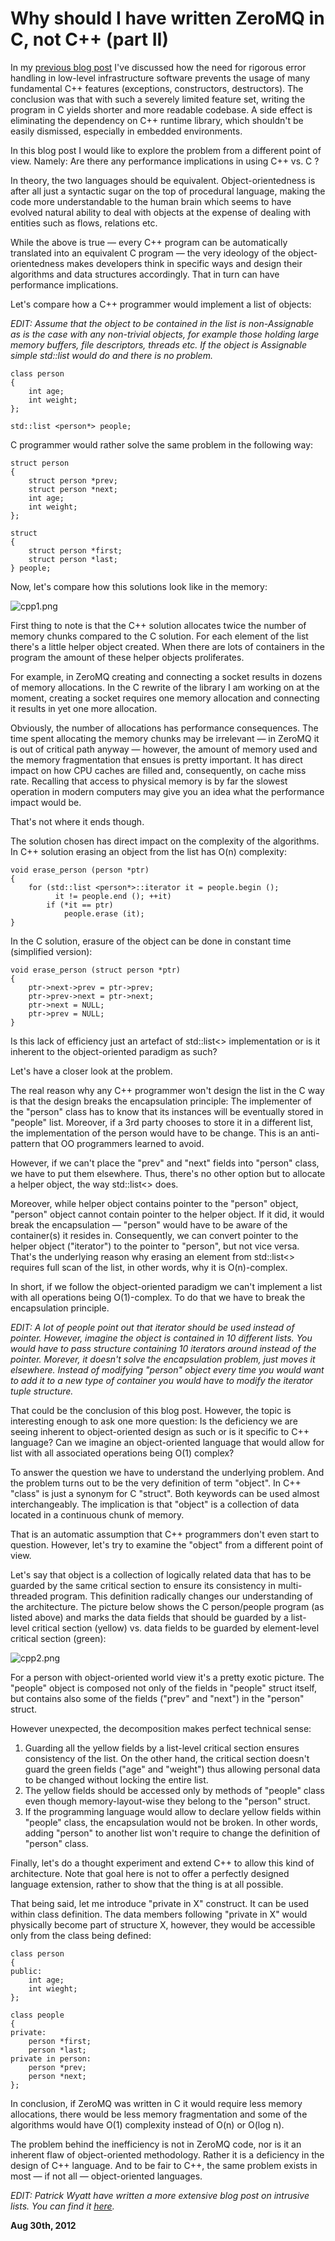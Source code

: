 # Why should I have written ZeroMQ in C, not C++ (part II)



In my [previous blog post](/blog:4) I've discussed how the need for rigorous error handling in low-level infrastructure software prevents the usage of many fundamental C++ features (exceptions, constructors, destructors). The conclusion was that with such a severely limited feature set, writing the program in C yields shorter and more readable codebase. A side effect is eliminating the dependency on C++ runtime library, which shouldn't be easily dismissed, especially in embedded environments.

In this blog post I would like to explore the problem from a different point of view. Namely: Are there any performance implications in using C++ vs. C ?

In theory, the two languages should be equivalent. Object-orientedness is after all just a syntactic sugar on the top of procedural language, making the code more understandable to the human brain which seems to have evolved natural ability to deal with objects at the expense of dealing with entities such as flows, relations etc.

While the above is true — every C++ program can be automatically translated into an equivalent C program — the very ideology of the object-orientedness makes developers think in specific ways and design their algorithms and data structures accordingly. That in turn can have performance implications.

Let's compare how a C++ programmer would implement a list of objects:

_EDIT: Assume that the object to be contained in the list is non-Assignable as is the case with any non-trivial objects, for example those holding large memory buffers, file descriptors, threads etc. If the object is Assignable simple std::list<person> would do and there is no problem._

    class person
    {
        int age;
        int weight;
    };
    
    std::list <person*> people;

C programmer would rather solve the same problem in the following way:

    struct person
    {
        struct person *prev;
        struct person *next;
        int age;
        int weight;
    };
    
    struct
    {
        struct person *first;
        struct person *last;
    } people;

Now, let's compare how this solutions look like in the memory:

![cpp1.png](http://250bpm.wdfiles.com/local--files/blog:8/cpp1.png)

First thing to note is that the C++ solution allocates twice the number of memory chunks compared to the C solution. For each element of the list there's a little helper object created. When there are lots of containers in the program the amount of these helper objects proliferates.

For example, in ZeroMQ creating and connecting a socket results in dozens of memory allocations. In the C rewrite of the library I am working on at the moment, creating a socket requires one memory allocation and connecting it results in yet one more allocation.

Obviously, the number of allocations has performance consequences. The time spent allocating the memory chunks may be irrelevant — in ZeroMQ it is out of critical path anyway — however, the amount of memory used and the memory fragmentation that ensues is pretty important. It has direct impact on how CPU caches are filled and, consequently, on cache miss rate. Recalling that access to physical memory is by far the slowest operation in modern computers may give you an idea what the performance impact would be.

That's not where it ends though.

The solution chosen has direct impact on the complexity of the algorithms. In C++ solution erasing an object from the list has O(n) complexity:

    void erase_person (person *ptr)
    {
        for (std::list <person*>::iterator it = people.begin ();
              it != people.end (); ++it)
            if (*it == ptr)
                people.erase (it);
    }

In the C solution, erasure of the object can be done in constant time (simplified version):

    void erase_person (struct person *ptr)
    {
        ptr->next->prev = ptr->prev;
        ptr->prev->next = ptr->next;
        ptr->next = NULL;
        ptr->prev = NULL;
    }

Is this lack of efficiency just an artefact of std::list<> implementation or is it inherent to the object-oriented paradigm as such?

Let's have a closer look at the problem.

The real reason why any C++ programmer won't design the list in the C way is that the design breaks the encapsulation principle: The implementer of the "person" class has to know that its instances will be eventually stored in "people" list. Moreover, if a 3rd party chooses to store it in a different list, the implementation of the person would have to be change. This is an anti-pattern that OO programmers learned to avoid.

However, if we can't place the "prev" and "next" fields into "person" class, we have to put them elsewhere. Thus, there's no other option but to allocate a helper object, the way std::list<> does.

Moreover, while helper object contains pointer to the "person" object, "person" object cannot contain pointer to the helper object. If it did, it would break the encapsulation — "person" would have to be aware of the container(s) it resides in. Consequently, we can convert pointer to the helper object ("iterator") to the pointer to "person", but not vice versa. That's the underlying reason why erasing an element from std::list<> requires full scan of the list, in other words, why it is O(n)-complex.

In short, if we follow the object-oriented paradigm we can't implement a list with all operations being O(1)-complex. To do that we have to break the encapsulation principle.

_EDIT: A lot of people point out that iterator should be used instead of pointer. However, imagine the object is contained in 10 different lists. You would have to pass structure containing 10 iterators around instead of the pointer. Morever, it doesn't solve the encapsulation problem, just moves it elsewhere. Instead of modifying "person" object every time you would want to add it to a new type of container you would have to modify the iterator tuple structure._

That could be the conclusion of this blog post. However, the topic is interesting enough to ask one more question: Is the deficiency we are seeing inherent to object-oriented design as such or is it specific to C++ language? Can we imagine an object-oriented language that would allow for list with all associated operations being O(1) complex?

To answer the question we have to understand the underlying problem. And the problem turns out to be the very definition of term "object". In C++ "class" is just a synonym for C "struct". Both keywords can be used almost interchangeably. The implication is that "object" is a collection of data located in a continuous chunk of memory.

That is an automatic assumption that C++ programmers don't even start to question. However, let's try to examine the "object" from a different point of view.

Let's say that object is a collection of logically related data that has to be guarded by the same critical section to ensure its consistency in multi-threaded program. This definition radically changes our understanding of the architecture. The picture below shows the C person/people program (as listed above) and marks the data fields that should be guarded by a list-level critical section (yellow) vs. data fields to be guarded by element-level critical section (green):

![cpp2.png](http://250bpm.wdfiles.com/local--files/blog:8/cpp2.png)

For a person with object-oriented world view it's a pretty exotic picture. The "people" object is composed not only of the fields in "people" struct itself, but contains also some of the fields ("prev" and "next") in the "person" struct.

However unexpected, the decomposition makes perfect technical sense:

1.  Guarding all the yellow fields by a list-level critical section ensures consistency of the list. On the other hand, the critical section doesn't guard the green fields ("age" and "weight") thus allowing personal data to be changed without locking the entire list.
2.  The yellow fields should be accessed only by methods of "people" class even though memory-layout-wise they belong to the "person" struct.
3.  If the programming language would allow to declare yellow fields within "people" class, the encapsulation would not be broken. In other words, adding "person" to another list won't require to change the definition of "person" class.

Finally, let's do a thought experiment and extend C++ to allow this kind of architecture. Note that goal here is not to offer a perfectly designed language extension, rather to show that the thing is at all possible.

That being said, let me introduce "private in X" construct. It can be used within class definition. The data members following "private in X" would physically become part of structure X, however, they would be accessible only from the class being defined:

    class person
    {
    public:
        int age;
        int wieght;
    };
    
    class people
    {
    private:
        person *first;
        person *last;
    private in person:
        person *prev;
        person *next;
    };

In conclusion, if ZeroMQ was written in C it would require less memory allocations, there would be less memory fragmentation and some of the algorithms would have O(1) complexity instead of O(n) or O(log n).

The problem behind the inefficiency is not in ZeroMQ code, nor is it an inherent flaw of object-oriented methodology. Rather it is a deficiency in the design of C++ language. And to be fair to C++, the same problem exists in most — if not all — object-oriented languages.

_EDIT: Patrick Wyatt have written a more extensive blog post on intrusive lists. You can find it [here](http://www.codeofhonor.com/blog/avoiding-game-crashes-related-to-linked-lists)._

**Aug 30th, 2012**